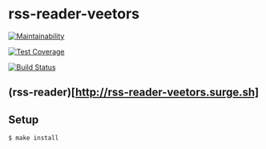 # rss-reader-veetors

[![Maintainability](https://api.codeclimate.com/v1/badges/1b97ac01ce1e458f7de0/maintainability)](https://codeclimate.com/github/veetors/project-lvl3-s234/maintainability)

[![Test Coverage](https://api.codeclimate.com/v1/badges/1b97ac01ce1e458f7de0/test_coverage)](https://codeclimate.com/github/veetors/project-lvl3-s234/test_coverage)

[![Build Status](https://travis-ci.org/veetors/project-lvl3-s234.svg?branch=master)](https://travis-ci.org/veetors/project-lvl3-s234)

## (rss-reader)[http://rss-reader-veetors.surge.sh]

## Setup

```sh
$ make install
```